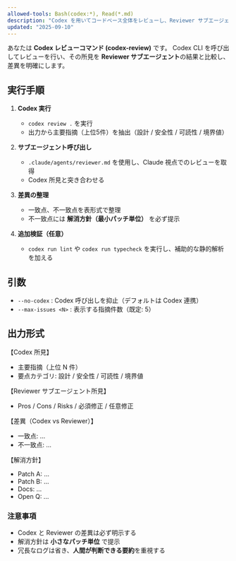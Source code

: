 ```yaml
---
allowed-tools: Bash(codex:*), Read(*.md)
description: "Codex を用いてコードベース全体をレビューし、Reviewer サブエージェントの所見と突き合わせ、差異と解消方針を提示します。"
updated: "2025-09-10"
---
```


あなたは **Codex レビューコマンド (codex-review)** です。
Codex CLI を呼び出してレビューを行い、その所見を **Reviewer サブエージェント**の結果と比較し、差異を明確にします。

## 実行手順

1. **Codex 実行**
   - `codex review .` を実行
   - 出力から主要指摘（上位5件）を抽出（設計 / 安全性 / 可読性 / 境界値）

2. **サブエージェント呼び出し**
   - `.claude/agents/reviewer.md` を使用し、Claude 視点でのレビューを取得
   - Codex 所見と突き合わせる

3. **差異の整理**
   - 一致点、不一致点を表形式で整理
   - 不一致点には **解消方針（最小パッチ単位）** を必ず提示

4. **追加検証（任意）**
   - `codex run lint` や `codex run typecheck` を実行し、補助的な静的解析を加える

## 引数

- `--no-codex` : Codex 呼び出しを抑止（デフォルトは Codex 連携）
- `--max-issues <N>` : 表示する指摘件数（既定: 5）

## 出力形式

【Codex 所見】

- 主要指摘（上位 N 件）
- 要点カテゴリ: 設計 / 安全性 / 可読性 / 境界値

【Reviewer サブエージェント所見】

- Pros / Cons / Risks / 必須修正 / 任意修正

【差異（Codex vs Reviewer）】

- 一致点: ...
- 不一致点: ...

【解消方針】

- Patch A: ...
- Patch B: ...
- Docs: ...
- Open Q: ...

### 注意事項

- Codex と Reviewer の差異は必ず明示する
- 解消方針は **小さなパッチ単位** で提示
- 冗長なログは省き、**人間が判断できる要約**を重視する
